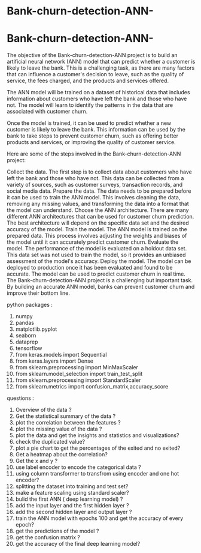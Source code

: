 # Bank-churn-detection-ANN-

# Bank-churn-detection-ANN-

The objective of the Bank-churn-detection-ANN project is to build an artificial neural network (ANN) model that can predict whether a customer is likely to leave the bank. This is a challenging task, as there are many factors that can influence a customer's decision to leave, such as the quality of service, the fees charged, and the products and services offered.

The ANN model will be trained on a dataset of historical data that includes information about customers who have left the bank and those who have not. The model will learn to identify the patterns in the data that are associated with customer churn.

Once the model is trained, it can be used to predict whether a new customer is likely to leave the bank. This information can be used by the bank to take steps to prevent customer churn, such as offering better products and services, or improving the quality of customer service.

Here are some of the steps involved in the Bank-churn-detection-ANN project:

Collect the data. The first step is to collect data about customers who have left the bank and those who have not. This data can be collected from a variety of sources, such as customer surveys, transaction records, and social media data.
Prepare the data. The data needs to be prepared before it can be used to train the ANN model. This involves cleaning the data, removing any missing values, and transforming the data into a format that the model can understand.
Choose the ANN architecture. There are many different ANN architectures that can be used for customer churn prediction. The best architecture will depend on the specific data set and the desired accuracy of the model.
Train the model. The ANN model is trained on the prepared data. This process involves adjusting the weights and biases of the model until it can accurately predict customer churn.
Evaluate the model. The performance of the model is evaluated on a holdout data set. This data set was not used to train the model, so it provides an unbiased assessment of the model's accuracy.
Deploy the model. The model can be deployed to production once it has been evaluated and found to be accurate. The model can be used to predict customer churn in real time.
The Bank-churn-detection-ANN project is a challenging but important task. By building an accurate ANN model, banks can prevent customer churn and improve their bottom line.


python packages :
1) numpy
2) pandas
3) matplotlib.pyplot
4) seaborn
5) dataprep
6) tensorflow
7) from keras.models import Sequential
8) from keras.layers import Dense
9) from sklearn.preprocessing import MinMaxScaler
10) from sklearn.model_selection import train_test_split
11) from sklearn.preprocessing import StandardScaler
12) from sklearn.metrics import confusion_matrix,accuracy_score

questions :

1) Overview of the data ?
2) Get the statistical summary of the data ?
3) plot the correlation between the features ?
4) plot the missing value of the data ?
5) plot the data and get the insights and statistics and visualizations?
6) check the duplicated value?
7) plot a pie chart to get the percentages of the exited and no exited?
8) Get a heatmap about the correlation?
9) Get the x and y ?
10) use label encoder to encode the categorical data ?
11) using column transformer to transfrom using encoder and one hot encoder?
12) splitting the dataset into training and test set?
13) make a feature scaling using standard scaler?
14) bulid the first ANN ( deep learning model) ?
15) add the input layer and the first hidden layer ?
16) add the second hidden layer and output layer ?
17) train the ANN model with epochs 100 and get the accuracy of every epoch?
18) get the predictions of the model ?
19) get the confusion matrix ?
20) get the accuracy of the final deep learning model?
